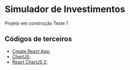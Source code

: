 # Simulador de Investimentos

Projeto em construção Teste 1

## Códigos de terceiros

- [Create React App](https://github.com/facebook/create-react-app);
- [ChartJS](https://www.chartjs.org/);
- [React ChartJS 2](https://github.com/jerairrest/react-chartjs-2);

